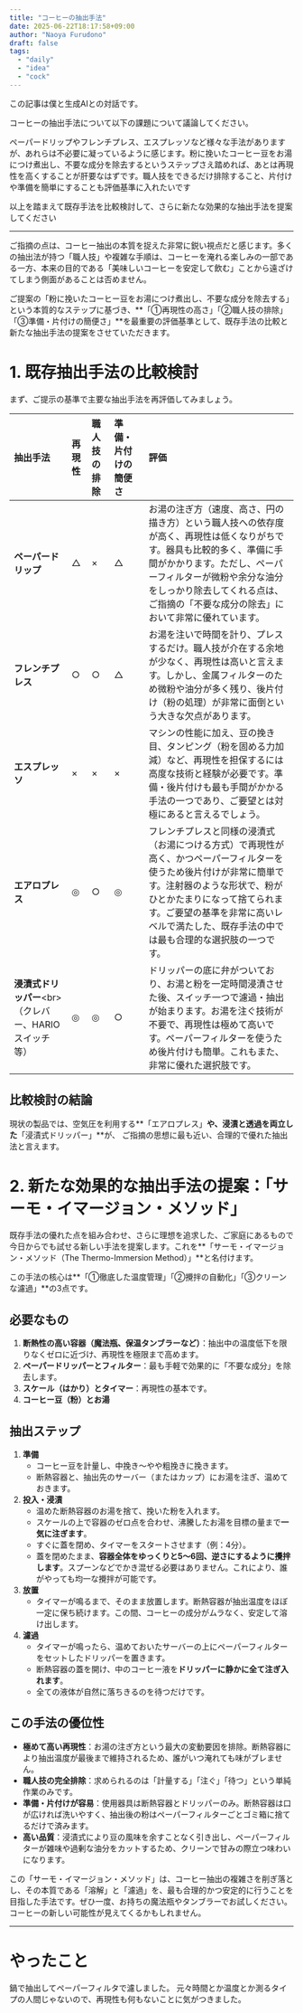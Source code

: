 ```yaml
---
title: "コーヒーの抽出手法"
date: 2025-06-22T18:17:58+09:00
author: "Naoya Furudono"
draft: false
tags:
  - "daily"
  - "idea"
  - "cock"
---
```


この記事は僕と生成AIとの対話です。

コーヒーの抽出手法について以下の課題について議論してください。

ペーパードリップやフレンチプレス、エスプレッソなど様々な手法がありますが、あれらは不必要に凝っているように感じます。粉に挽いたコーヒー豆をお湯につけ煮出し、不要な成分を除去するというステップさえ踏めれば、あとは再現性を高くすることが肝要なはずです。職人技をできるだけ排除すること、片付けや準備を簡単にすることも評価基準に入れたいです

以上を踏まえて既存手法を比較検討して、さらに新たな効果的な抽出手法を提案してください

---

ご指摘の点は、コーヒー抽出の本質を捉えた非常に鋭い視点だと感じます。多くの抽出法が持つ「職人技」や複雑な手順は、コーヒーを淹れる楽しみの一部である一方、本来の目的である「美味しいコーヒーを安定して飲む」ことから遠ざけてしまう側面があることは否めません。

ご提案の「粉に挽いたコーヒー豆をお湯につけ煮出し、不要な成分を除去する」という本質的なステップに基づき、\*\*「①再現性の高さ」「②職人技の排除」「③準備・片付けの簡便さ」\*\*を最重要の評価基準として、既存手法の比較と新たな抽出手法の提案をさせていただきます。

# 1. 既存抽出手法の比較検討

まず、ご提示の基準で主要な抽出手法を再評価してみましょう。

| 抽出手法                                                | 再現性 | 職人技の排除 | 準備・片付けの簡便さ | 評価                                                                                                                                                                                                                                                                           |
| :------------------------------------------------------ | :----- | :----------- | :------------------- | :----------------------------------------------------------------------------------------------------------------------------------------------------------------------------------------------------------------------------------------------------------------------------- |
| **ペーパードリップ**                                    | △      | ×            | △                    | お湯の注ぎ方（速度、高さ、円の描き方）という職人技への依存度が高く、再現性は低くなりがちです。器具も比較的多く、準備に手間がかかります。ただし、ペーパーフィルターが微粉や余分な油分をしっかり除去してくれる点は、ご指摘の「不要な成分の除去」において非常に優れています。     |
| **フレンチプレス**                                      | ○      | ○            | △                    | お湯を注いで時間を計り、プレスするだけ。職人技が介在する余地が少なく、再現性は高いと言えます。しかし、金属フィルターのため微粉や油分が多く残り、後片付け（粉の処理）が非常に面倒という大きな欠点があります。                                                                   |
| **エスプレッソ**                                        | ×      | ×            | ×                    | マシンの性能に加え、豆の挽き目、タンピング（粉を固める力加減）など、再現性を担保するには高度な技術と経験が必要です。準備・後片付けも最も手間がかかる手法の一つであり、ご要望とは対極にあると言えるでしょう。                                                                   |
| **エアロプレス**                                        | ◎      | ○            | ◎                    | フレンチプレスと同様の浸漬式（お湯につける方式）で再現性が高く、かつペーパーフィルターを使うため後片付けが非常に簡単です。注射器のような形状で、粉がひとかたまりになって捨てられます。ご要望の基準を非常に高いレベルで満たした、既存手法の中では最も合理的な選択肢の一つです。 |
| **浸漬式ドリッパー**\<br\>（クレバー、HARIOスイッチ等） | ◎      | ◎            | ○                    | ドリッパーの底に弁がついており、お湯と粉を一定時間浸漬させた後、スイッチ一つで濾過・抽出が始まります。お湯を注ぐ技術が不要で、再現性は極めて高いです。ペーパーフィルターを使うため後片付けも簡単。これもまた、非常に優れた選択肢です。                                         |

## 比較検討の結論

現状の製品では、空気圧を利用する**「エアロプレス」**や、浸漬と透過を両立した**「浸漬式ドリッパー」**が、 ご指摘の思想に最も近い、合理的で優れた抽出法と言えます。

# 2. 新たな効果的な抽出手法の提案：「サーモ・イマージョン・メソッド」

既存手法の優れた点を組み合わせ、さらに理想を追求した、ご家庭にあるもので今日からでも試せる新しい手法を提案します。これを**「サーモ・イマージョン・メソッド（The Thermo-Immersion Method）」**と名付けます。

この手法の核心は**「①徹底した温度管理」「②攪拌の自動化」「③クリーンな濾過」**の3点です。

## 必要なもの

1.  **断熱性の高い容器（魔法瓶、保温タンブラーなど）**：抽出中の温度低下を限りなくゼロに近づけ、再現性を極限まで高めます。
2.  **ペーパードリッパーとフィルター**：最も手軽で効果的に「不要な成分」を除去します。
3.  **スケール（はかり）とタイマー**：再現性の基本です。
4.  **コーヒー豆（粉）とお湯**

## 抽出ステップ

1.  **準備**
    - コーヒー豆を計量し、中挽き～やや粗挽きに挽きます。
    - 断熱容器と、抽出先のサーバー（またはカップ）にお湯を注ぎ、温めておきます。
2.  **投入・浸漬**
    - 温めた断熱容器のお湯を捨て、挽いた粉を入れます。
    - スケールの上で容器のゼロ点を合わせ、沸騰したお湯を目標の量まで**一気に注ぎます**。
    - すぐに蓋を閉め、タイマーをスタートさせます（例：4分）。
    - 蓋を閉めたまま、**容器全体をゆっくりと5～6回、逆さにするように攪拌します**。スプーンなどでかき混ぜる必要はありません。これにより、誰がやっても均一な攪拌が可能です。
3.  **放置**
    - タイマーが鳴るまで、そのまま放置します。断熱容器が抽出温度をほぼ一定に保ち続けます。この間、コーヒーの成分がムラなく、安定して溶け出します。
4.  **濾過**
    - タイマーが鳴ったら、温めておいたサーバーの上にペーパーフィルターをセットしたドリッパーを置きます。
    - 断熱容器の蓋を開け、中のコーヒー液を**ドリッパーに静かに全て注ぎ入れます**。
    - 全ての液体が自然に落ちきるのを待つだけです。

## この手法の優位性

- **極めて高い再現性**：お湯の注ぎ方という最大の変動要因を排除。断熱容器により抽出温度が最後まで維持されるため、誰がいつ淹れても味がブレません。
- **職人技の完全排除**：求められるのは「計量する」「注ぐ」「待つ」という単純作業のみです。
- **準備・片付けが容易**：使用器具は断熱容器とドリッパーのみ。断熱容器は口が広ければ洗いやすく、抽出後の粉はペーパーフィルターごとゴミ箱に捨てるだけで済みます。
- **高い品質**：浸漬式により豆の風味を余すことなく引き出し、ペーパーフィルターが雑味や過剰な油分をカットするため、クリーンで甘みの際立つ味わいになります。

この「サーモ・イマージョン・メソッド」は、コーヒー抽出の複雑さを削ぎ落とし、その本質である「溶解」と「濾過」を、最も合理的かつ安定的に行うことを目指した手法です。ぜひ一度、お持ちの魔法瓶やタンブラーでお試しください。コーヒーの新しい可能性が見えてくるかもしれません。

---

# やったこと

鍋で抽出してペーパーフィルタで濾しました。
元々時間とか温度とか測るタイプの人間じゃないので、再現性も何もないことに気がつきました。
